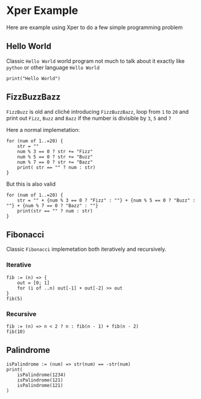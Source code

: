 # Xper Example

Here are example using Xper to do a few simple programming problem

## Hello World

Classic `Hello World` world program not much to talk about it exactly like `python` or other language `Hello World`

```
print("Hello World")
```

## FizzBuzzBazz

`FizzBuzz` is old and cliché introducing `FizzBuzzBazz`, loop from `1` to `20` and print out `Fizz`, `Buzz` and `Bazz` if the number is divisible by `3`, `5` and `7`

Here a normal implemetation:

```
for (num of 1..=20) {
    str = ""
    num % 3 == 0 ? str += "Fizz"
    num % 5 == 0 ? str += "Buzz"
    num % 7 == 0 ? str += "Bazz"
    print( str == "" ? num : str)
}
```

But this is also valid

```
for (num of 1..=20) {
    str = "" + {num % 3 == 0 ? "Fizz" : ""} + {num % 5 == 0 ? "Buzz" : ""} + {num % 7 == 0 ? "Bazz" : ""}
    print(str == "" ? num : str)
}
```

## Fibonacci

Classic `Fibonacci` implemetation both iteratively and recursively.

### Iterative

```
fib := (n) => {
    out = [0; 1]
    for (i of ..n) out[-1] + out[-2] >> out
}
fib(5)
```

### Recursive

```
fib := (n) => n < 2 ? n : fib(n - 1) + fib(n - 2)
fib(10)
```

## Palindrome

```
isPalindrome := (num) => str(num) == -str(num)
print(
    isPalindrome(1234)
    isPalindrome(121)
    isPalindrome(121)
)
```
